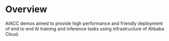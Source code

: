 # Overview
AIACC demos aimed to provide high performance and friendly deployment of end to end AI training and inference tasks using infrastructure of Alibaba Cloud.

